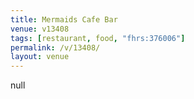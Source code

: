 ```yaml
---
title: Mermaids Cafe Bar
venue: v13408
tags: [restaurant, food, "fhrs:376006"]
permalink: /v/13408/
layout: venue
---
```

null